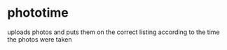 phototime
=========

uploads photos and puts them on the correct listing according to the time the photos were taken